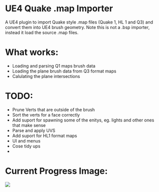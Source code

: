 UE4 Quake .map Importer
===============================

A UE4 plugin to import Quake style .map files (Quake 1, HL 1 and Q3) and convert them into UE4 brush geometry.
Note this is not a .bsp importer, instead it load the source .map files.

What works:
====
* Loading and parsing Q1 maps brush data
* Loading the plane brush data from Q3 format maps
* Calulating the plane intersections

TODO:
====
* Prune Verts that are outside of the brush
* Sort the verts for a face correctly
* Add suport for spawning some of the enitys, eg. lights and other ones that make sense
* Parse and apply UVS
* Add suport for HL1 format maps
* UI and menus
* Cose tidy ups
* 

Current Progress Image:
====
<img src="http://waffo.net/arkii/screens/2014-11-19_07-24-57.png" />

